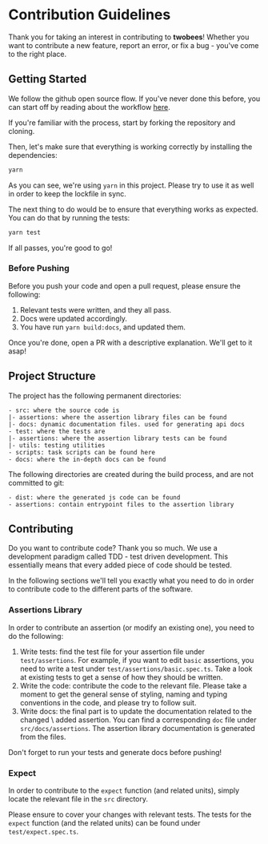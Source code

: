 # Contribution Guidelines
Thank you for taking an interest in contributing to **twobees**! Whether you want to contribute a new feature, report an error, or fix a bug - you've come to the right place.

## Getting Started
We follow the github open source flow. If you've never done this before, you can start off by reading about the workflow [here](https://gist.github.com/Chaser324/ce0505fbed06b947d962).

If you're familiar with the process, start by forking the repository and cloning. 

Then, let's make sure that everything is working correctly by installing the dependencies:

```sh
yarn
```

As you can see, we're using `yarn` in this project. Please try to use it as well in order to keep the lockfile in sync.

The next thing to do would be to ensure that everything works as expected. You can do that by running the tests:

```sh
yarn test
```

If all passes, you're good to go!

### Before Pushing
Before you push your code and open a pull request, please ensure the following:
1. Relevant tests were written, and they all pass.
2. Docs were updated accordingly.
3. You have run `yarn build:docs`, and updated them.

Once you're done, open a PR with a descriptive explanation. We'll get to it asap!

## Project Structure
The project has the following permanent directories:
```
- src: where the source code is
|- assertions: where the assertion library files can be found
|- docs: dynamic documentation files. used for generating api docs
- test: where the tests are
|- assertions: where the assertion library tests can be found
|- utils: testing utilities
- scripts: task scripts can be found here
- docs: where the in-depth docs can be found
```

The following directories are created during the build process, and
are not committed to git:
```
- dist: where the generated js code can be found
- assertions: contain entrypoint files to the assertion library
```


## Contributing
Do you want to contribute code? Thank you so much. We use a development paradigm called TDD - test driven development. This essentially means that every added piece of code should be tested.

In the following sections we'll tell you exactly what you need to do in order to contribute code to the different parts of the software.

### Assertions Library
In order to contribute an assertion (or modify an existing one), you need to do the following:
1. Write tests: find the test file for your assertion file under `test/assertions`. For example, if you want to edit `basic` assertions, you need to write a test under `test/assertions/basic.spec.ts`. Take a look at existing tests to get a sense of how they should be written.
2. Write the code: contribute the code to the relevant file. Please take a moment to get the general sense of styling, naming and typing conventions in the code, and please try to follow suit.
3. Write docs: the final part is to update the documentation related to the changed \ added assertion. You can find a corresponding `doc` file under `src/docs/assertions`. The assertion library documentation is generated from the files.

Don't forget to run your tests and generate docs before pushing!

### Expect
In order to contribute to the `expect` function (and related units), simply locate the relevant file in the `src` directory.

Please ensure to cover your changes with relevant tests. The tests for the `expect` function (and the related units) can be found under `test/expect.spec.ts`.
